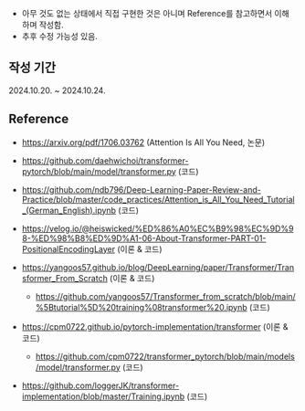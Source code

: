 - 아무 것도 없는 상태에서 직접 구현한 것은 아니며 Reference를 참고하면서 이해하며 작성함.
- 추후 수정 가능성 있음.


## 작성 기간
2024.10.20. ~ 2024.10.24.

## Reference
- https://arxiv.org/pdf/1706.03762 (Attention Is All You Need, 논문)

- https://github.com/daehwichoi/transformer-pytorch/blob/main/model/transformer.py (코드)

- https://github.com/ndb796/Deep-Learning-Paper-Review-and-Practice/blob/master/code_practices/Attention_is_All_You_Need_Tutorial_(German_English).ipynb (코드)

- https://velog.io/@heiswicked/%ED%86%A0%EC%B9%98%EC%9D%98-%ED%98%B8%ED%9D%A1-06-About-Transformer-PART-01-PositionalEncodingLayer (이론 & 코드)

- https://yangoos57.github.io/blog/DeepLearning/paper/Transformer/Transformer_From_Scratch (이론 & 코드)
    - https://github.com/yangoos57/Transformer_from_scratch/blob/main/%5Btutorial%5D%20training%08transformer%20.ipynb (코드)

- https://cpm0722.github.io/pytorch-implementation/transformer (이론 & 코드)
    - https://github.com/cpm0722/transformer_pytorch/blob/main/models/model/transformer.py (코드)

- https://github.com/loggerJK/transformer-implementation/blob/master/Training.ipynb (코드)
